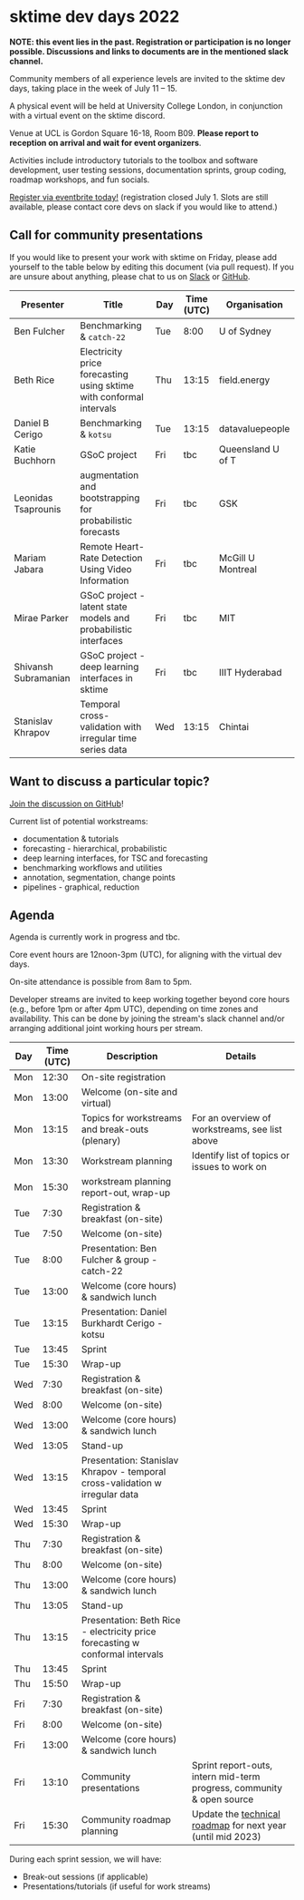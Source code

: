 # sktime dev days 2022

**NOTE: this event lies in the past. Registration or participation is no longer possible.
Discussions and links to documents are in the mentioned slack channel.**

Community members of all experience levels are invited to the sktime dev days, taking place in the week of July 11 – 15.

A physical event will be held at University College London, in conjunction with a virtual event on the sktime discord.

Venue at UCL is Gordon Square 16-18, Room B09. **Please report to reception on arrival and wait for event organizers**.

Activities include introductory tutorials to the toolbox and software development, user testing sessions, documentation sprints, group coding, roadmap workshops, and fun socials. 

[Register via eventbrite today!](https://www.eventbrite.com/e/dev-days-2022-tickets-366909134097?utm-campaign=social&utm-content=attendeeshare&utm-medium=discovery&utm-term=listing&utm-source=cp&aff=escb)
(registration closed July 1. Slots are still available, please contact core devs on slack if you would like to attend.)

## Call for community presentations
If you would like to present your work with sktime on Friday, please add yourself to the table below by editing this document (via pull request). 
If you are unsure about anything, please chat to us on [Slack](https://join.slack.com/t/sktime-group/shared_invite/zt-62i7aejn-vXc3nOWF26S_P3VXFPWisQ) or [GitHub](https://github.com/alan-turing-institute/sktime/discussions/919). 

| Presenter | Title | Day | Time (UTC) | Organisation | 
|---|---|---|---|---| 
| Ben Fulcher | Benchmarking & `catch-22` | Tue | 8:00 | U of Sydney |
| Beth Rice | Electricity price forecasting using sktime with conformal intervals | Thu | 13:15 | field.energy |
| Daniel B Cerigo | Benchmarking & `kotsu` | Tue | 13:15 | datavaluepeople | 
| Katie Buchhorn | GSoC project | Fri | tbc | Queensland U of T |
| Leonidas Tsaprounis | augmentation and bootstrapping for probabilistic forecasts | Fri | tbc | GSK |
| Mariam Jabara | Remote Heart-Rate Detection Using Video Information | Fri | tbc | McGill U Montreal |
| Mirae Parker | GSoC project - latent state models and probabilistic interfaces | Fri | tbc | MIT |
| Shivansh Subramanian | GSoC project - deep learning interfaces in sktime| Fri | tbc | IIIT Hyderabad |
| Stanislav Khrapov | Temporal cross-validation with irregular time series data | Wed | 13:15 | Chintai |


## Want to discuss a particular topic? 
[Join the discussion on GitHub](https://github.com/alan-turing-institute/sktime/discussions/2827)!

Current list of potential workstreams:
* documentation & tutorials
* forecasting - hierarchical, probabilistic
* deep learning interfaces, for TSC and forecasting
* benchmarking workflows and utilities
* annotation, segmentation, change points
* pipelines - graphical, reduction

## Agenda

Agenda is currently work in progress and tbc.

Core event hours are 12noon-3pm (UTC), for aligning with the virtual dev days. 

On-site attendance is possible from 8am to 5pm.

Developer streams are invited to keep working together beyond core hours (e.g., before 1pm or after 4pm UTC), depending on time zones and availability.
This can be done by joining the stream's slack channel and/or arranging additional joint working hours per stream.

|Day | Time (UTC) | Description | Details
|---|---|---|---|
| Mon | 12:30 | On-site registration |
| Mon | 13:00 | Welcome (on-site and virtual) |
| Mon | 13:15 | Topics for workstreams and break-outs (plenary) | For an overview of workstreams, see list above |
| Mon | 13:30 | Workstream planning | Identify list of topics or issues to work on |
| Mon | 15:30 | workstream planning report-out, wrap-up |
| Tue | 7:30 | Registration & breakfast (on-site) |
| Tue | 7:50 | Welcome (on-site) |
| Tue | 8:00 | Presentation: Ben Fulcher & group - catch-22 |
| Tue | 13:00 | Welcome (core hours) & sandwich lunch |
| Tue | 13:15 | Presentation: Daniel Burkhardt Cerigo - kotsu | 
| Tue | 13:45 | Sprint |
| Tue | 15:30 | Wrap-up |
| Wed | 7:30 | Registration & breakfast (on-site) |
| Wed | 8:00 | Welcome (on-site) |
| Wed | 13:00 | Welcome (core hours) & sandwich lunch |
| Wed | 13:05 | Stand-up |
| Wed | 13:15 | Presentation: Stanislav Khrapov - temporal cross-validation w irregular data 
| Wed | 13:45 | Sprint |
| Wed | 15:30 | Wrap-up |
| Thu | 7:30 | Registration & breakfast (on-site) |
| Thu | 8:00 | Welcome (on-site) |
| Thu | 13:00 | Welcome (core hours) & sandwich lunch |
| Thu | 13:05 | Stand-up |
| Thu | 13:15 | Presentation: Beth Rice - electricity price forecasting w conformal intervals |
| Thu | 13:45 | Sprint |
| Thu | 15:50 | Wrap-up |
| Fri | 7:30 | Registration & breakfast (on-site) |
| Fri | 8:00 | Welcome (on-site) |
| Fri | 13:00 | Welcome (core hours) & sandwich lunch |
| Fri | 13:10 | Community presentations | Sprint report-outs, intern mid-term progress, community & open source |
| Fri | 15:30 | Community roadmap planning | Update the [technical roadmap](https://www.sktime.org/en/latest/roadmap.html) for next year (until mid 2023) |


During each sprint session, we will have: 
* Break-out sessions (if applicable)
* Presentations/tutorials (if useful for work streams)

